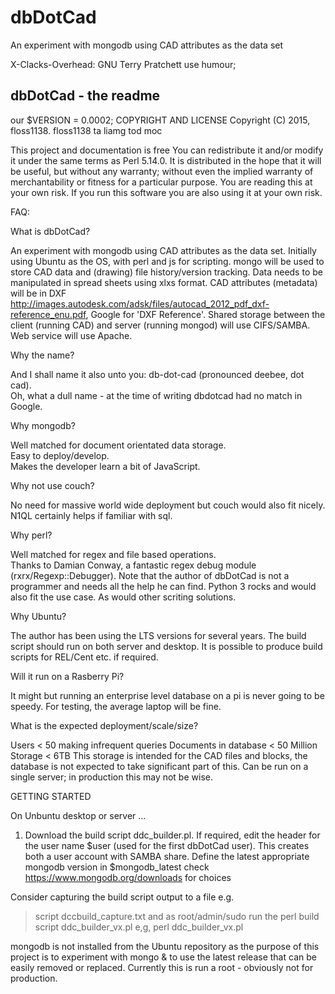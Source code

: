 # dbDotCad
An experiment with mongodb using CAD attributes as the data set

X-Clacks-Overhead: GNU Terry Pratchett
use humour;

## dbDotCad - the readme ##

our $VERSION = 0.0002; 
COPYRIGHT AND LICENSE
Copyright (C) 2015, floss1138. 
floss1138 ta liamg tod moc

This project and documentation is free 
You can redistribute it and/or modify it 
under the same terms as Perl 5.14.0.
It is distributed in the hope that it will be useful,
but without any warranty; without even the implied
warranty of merchantability or fitness for a particular purpose.
You are reading this at your own risk.
If you run this software you are also using it at your own risk.

FAQ:

What is dbDotCad? 

An experiment with mongodb using CAD attributes as the data set.
Initially using Ubuntu as the OS, with perl and js for scripting.
mongo will be used to store CAD data and (drawing) file history/version tracking.
Data needs to be manipulated in spread sheets using xlxs format.
CAD attributes (metadata) will be in DXF 
http://images.autodesk.com/adsk/files/autocad_2012_pdf_dxf-reference_enu.pdf, 
Google for 'DXF Reference'.
Shared storage between the client (running CAD) and server (running mongod)
will use CIFS/SAMBA. Web service will use Apache. 

Why the name? 

And I shall name it also unto you: db-dot-cad (pronounced deebee, dot cad).  
Oh, what a dull name - at the time of writing dbdotcad had no match in Google.

Why mongodb?  

Well matched for document orientated data storage.  
Easy to deploy/develop.  
Makes the developer learn a bit of JavaScript.

Why not use couch? 

No need for massive world wide deployment but couch would also fit nicely.
N1QL certainly helps if familiar with sql.  

Why perl? 

Well matched for regex and file based operations.  
Thanks to Damian Conway, a fantastic regex debug module (rxrx/Regexp::Debugger).
Note that the author of dbDotCad is not a programmer
and needs all the help he can find.
Python 3 rocks and would also fit the use case.  As would other scriting solutions.

Why Ubuntu? 

The author has been using the LTS versions for several years.
The build script should run on both server and desktop.
It is possible to produce build scripts for REL/Cent etc. if required.

Will it run on a Rasberry Pi? 

It might but running an enterprise level database on a pi is never going to be speedy.
For testing, the average laptop will be fine.

What is the expected deployment/scale/size? 

Users < 50 making infrequent queries 
Documents in database < 50 Million
Storage < 6TB 
This storage is intended for the CAD files and blocks,
the database is not expected to take significant part of this. 
Can be run on a single server; in production this may not be wise.

GETTING STARTED

On Unbuntu desktop or server ...

1.  Download the build script ddc_builder.pl.
If required, edit the header for the user name 
$user 
(used for the first dbDotCad user). 
This creates both a user account with SAMBA share.
Define the latest appropriate mongodb version in
$mongodb_latest
check https://www.mongodb.org/downloads for choices

Consider capturing the build script output to a file e.g.
> script dccbuild_capture.txt
and as root/admin/sudo
run the perl build script ddc_builder_vx.pl e,g,
> perl ddc_builder_vx.pl

mongodb is not installed from the Ubuntu repository as the 
purpose of this project is to experiment with mongo &
to use the latest release that can be easily removed or replaced.
Currently this is run a root - obviously not for production.  

